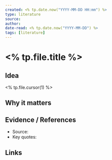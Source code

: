 ```yaml
---
created: <% tp.date.now("YYYY-MM-DD HH:mm") %>
type: literature
source:
author:
date-read: <% tp.date.now("YYYY-MM-DD") %>
tags: [literature]
---
```


# <% tp.file.title %>

## Idea

<% tp.file.cursor(1) %>

## Why it matters



## Evidence / References

- Source:
- Key quotes:

## Links


